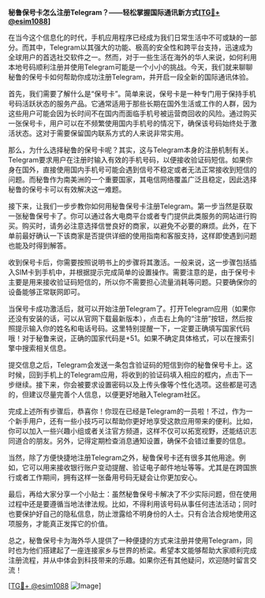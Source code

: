 **秘鲁保号卡怎么注册Telegram？——轻松掌握国际通讯新方式[[TG💪+ @esim1088](https://t.me/s/esim1088)]**

在当今这个信息化的时代，手机应用程序已经成为我们日常生活中不可或缺的一部分。而其中，Telegram以其强大的功能、极高的安全性和跨平台支持，迅速成为全球用户的首选社交软件之一。然而，对于一些生活在海外的华人来说，如何利用本地号码顺利注册并使用Telegram可能是一个小小的挑战。今天，我们就来聊聊秘鲁的保号卡如何帮助你成功注册Telegram，并开启一段全新的国际通讯体验。

首先，我们需要了解什么是“保号卡”。简单来说，保号卡是一种专门用于保持手机号码活跃状态的服务产品。它通常适用于那些长期在国外生活或工作的人群，因为这些用户可能会因为长时间不在国内而面临手机号被运营商回收的风险。通过购买一张保号卡，用户可以在不频繁使用国内手机号的情况下，确保该号码始终处于激活状态。这对于需要保留国内联系方式的人来说非常实用。

那么，为什么选择秘鲁的保号卡呢？其实，这与Telegram本身的注册机制有关。Telegram要求用户在注册时输入有效的手机号码，以便接收验证码短信。如果你身在国外，直接使用国内手机号可能会遇到信号不稳定或者无法正常接收到短信的问题。而秘鲁作为南美洲的一个重要国家，其电信网络覆盖广泛且稳定，因此选择秘鲁的保号卡可以有效解决这一难题。

接下来，让我们一步步教你如何用秘鲁保号卡注册Telegram。第一步当然是获取一张秘鲁保号卡了。你可以通过各大电商平台或者专门提供此类服务的网站进行购买。购买时，请务必注意选择信誉良好的商家，以避免不必要的麻烦。此外，在下单前最好确认一下该商家是否提供详细的使用指南和客服支持，这样即使遇到问题也能及时得到解答。

收到保号卡后，你需要按照说明书上的步骤将其激活。一般来说，这一步骤包括插入SIM卡到手机中，并根据提示完成简单的设置操作。需要注意的是，由于保号卡主要是用来接收验证码短信的，所以你不需要担心流量消耗等问题。只要确保你的设备能够正常联网即可。

当保号卡成功激活后，就可以开始注册Telegram了。打开Telegram应用（如果你还没有安装的话，可以从官网下载最新版本），点击右上角的“注册”按钮，然后按照提示输入你的姓名和电话号码。这里特别提醒一下，一定要正确填写国家代码哦！对于秘鲁来说，正确的国家代码是+51。如果不确定具体格式，可以在搜索引擎中搜索相关信息。

提交信息之后，Telegram会发送一条包含验证码的短信到你的秘鲁保号卡上。这时候，回到手机上的Telegram应用，将收到的验证码填入相应的框内，点击下一步继续。接下来，你会被要求设置密码以及上传头像等个性化选项。这些都是可选的，但建议尽量完善个人信息，以便更好地融入Telegram社区。

完成上述所有步骤后，恭喜你！你现在已经是Telegram的一员啦！不过，作为一个新手用户，还有一些小技巧可以帮助你更好地享受这款应用带来的便利。比如，你可以加入一些兴趣小组或者关注官方频道，这样不仅可以拓宽视野，还能结识志同道合的朋友。另外，记得定期检查消息通知设置，确保不会错过重要的信息。

当然，除了方便快捷地注册Telegram之外，秘鲁保号卡还有很多其他用途。例如，它可以用来接收银行账户变动提醒、验证电子邮件地址等等。尤其是在跨国旅行或者工作期间，拥有这样一张备用号码无疑会让你更加安心。

最后，再给大家分享一个小贴士：虽然秘鲁保号卡解决了不少实际问题，但在使用过程中还是要遵循当地法律法规。比如，不得利用该号码从事任何违法活动；同时也要保护好自己的隐私信息，防止泄露给不明身份的人士。只有合法合规地使用这项服务，才能真正发挥它的价值。

总之，秘鲁保号卡为海外华人提供了一种便捷的方式来注册并使用Telegram，同时也为他们搭建起了一座连接家乡与世界的桥梁。希望本文能够帮助大家顺利完成注册流程，并从中体会到科技带来的乐趣。如果你还有其他疑问，欢迎随时留言交流！

[[TG💪+ @esim1088](https://t.me/s/esim1088) ![Image](https://i.postimg.cc/4NQfJmqS/Snipaste-2025-05-13-00-14-12.png)]